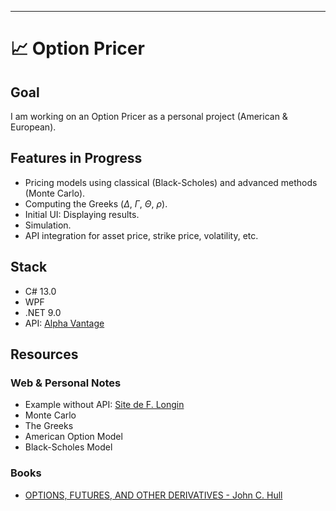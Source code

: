 * * *

# 📈 Option Pricer

## Goal

I am working on an Option Pricer as a personal project (American & European).

## Features in Progress

- Pricing models using classical (Black-Scholes) and advanced methods (Monte Carlo).
- Computing the Greeks ($\Delta$, $\Gamma$, $\Theta$, $\rho$).
- Initial UI: Displaying results.
- Simulation.
- API integration for asset price, strike price, volatility, etc.

## Stack

- C# 13.0
- WPF
- .NET 9.0
- API: [Alpha Vantage](https://www.alphavantage.co)

## Resources

### Web & Personal Notes

- Example without API: [Site de F. Longin](https://www.longin.fr/Ressources_Outils/Pricers/Actions/Call_put_standards_dividendes_continus/options_standards_actions_calls_puts_pricer.php)
- Monte Carlo
- The Greeks
- American Option Model
- Black-Scholes Model

### Books

- [OPTIONS, FUTURES, AND OTHER DERIVATIVES - John C. Hull](http://lib.ysu.am/disciplines_bk/2b66030e0dd4c77b2bda437f6c1e5e66.pdf)
